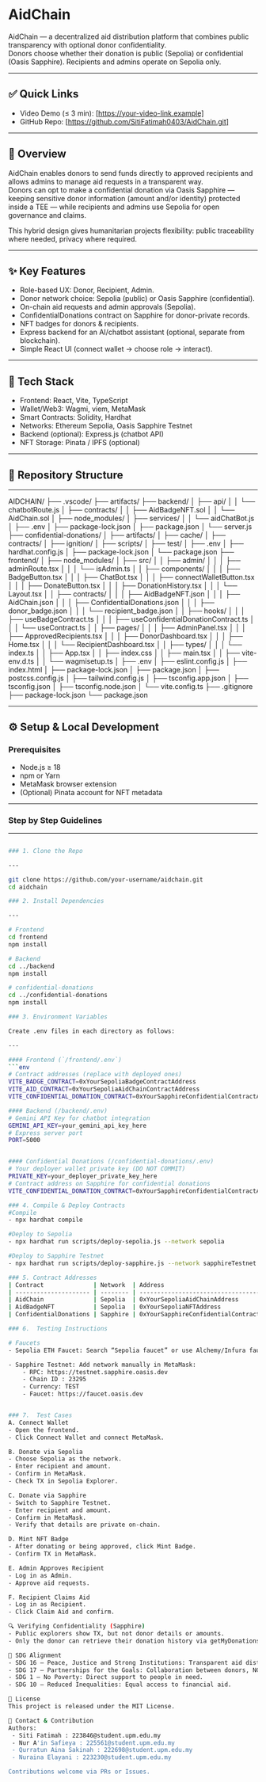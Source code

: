 # AidChain

AidChain — a decentralized aid distribution platform that combines public transparency with optional donor confidentiality.  
Donors choose whether their donation is public (Sepolia) or confidential (Oasis Sapphire). Recipients and admins operate on Sepolia only.

---

## ✅ Quick Links

- Video Demo (≤ 3 min): [https://your-video-link.example]
- GitHub Repo: [https://github.com/SitiFatimah0403/AidChain.git]

---

## 🔎 Overview

AidChain enables donors to send funds directly to approved recipients and allows admins to manage aid requests in a transparent way.  
Donors can opt to make a confidential donation via Oasis Sapphire — keeping sensitive donor information (amount and/or identity) protected inside a TEE — while recipients and admins use Sepolia for open governance and claims.

This hybrid design gives humanitarian projects flexibility: public traceability where needed, privacy where required.

---

## ✨ Key Features

- Role-based UX: Donor, Recipient, Admin.
- Donor network choice: Sepolia (public) or Oasis Sapphire (confidential).
- On-chain aid requests and admin approvals (Sepolia).
- ConfidentialDonations contract on Sapphire for donor-private records.
- NFT badges for donors & recipients.
- Express backend for an AI/chatbot assistant (optional, separate from blockchain).
- Simple React UI (connect wallet → choose role → interact).

---

## 🧰 Tech Stack

- Frontend: React, Vite, TypeScript  
- Wallet/Web3: Wagmi, viem, MetaMask  
- Smart Contracts: Solidity, Hardhat  
- Networks: Ethereum Sepolia, Oasis Sapphire Testnet  
- Backend (optional): Express.js (chatbot API)  
- NFT Storage: Pinata / IPFS (optional)

---

## 📁 Repository Structure

---

AIDCHAIN/
├── .vscode/
├── artifacts/
├── backend/
│   ├── api/
│   │   └── chatbotRoute.js
│   ├── contracts/
│   │   ├── AidBadgeNFT.sol
│   │   └── AidChain.sol
│   ├── node_modules/
│   ├── services/
│   │   └── aidChatBot.js
│   ├── .env
│   ├── package-lock.json
│   ├── package.json
│   └── server.js
├── confidential-donations/
│   ├── artifacts/
│   ├── cache/
│   ├── contracts/
│   ├── ignition/
│   ├── scripts/
│   ├── test/
│   ├── .env
│   ├── hardhat.config.js
│   ├── package-lock.json
│   └── package.json
├── frontend/
│   ├── node_modules/
│   ├── src/
│   │   ├── admin/
│   │   │   ├── adminRoute.tsx
│   │   │   └── isAdmin.ts
│   │   ├── components/
│   │   │   ├── BadgeButton.tsx
│   │   │   ├── ChatBot.tsx
│   │   │   ├── connectWalletButton.tsx
│   │   │   ├── DonateButton.tsx
│   │   │   ├── DonationHistory.tsx
│   │   │   └── Layout.tsx
│   │   ├── contracts/
│   │   │   ├── AidBadgeNFT.json
│   │   │   ├── AidChain.json
│   │   │   ├── ConfidentialDonations.json
│   │   │   ├── donor_badge.json
│   │   │   └── recipient_badge.json
│   │   ├── hooks/
│   │   │   ├── useBadgeContract.ts
│   │   │   ├── useConfidentialDonationContract.ts
│   │   │   └── useContract.ts
│   │   ├── pages/
│   │   │   ├── AdminPanel.tsx
│   │   │   ├── ApprovedRecipients.tsx
│   │   │   ├── DonorDashboard.tsx
│   │   │   ├── Home.tsx
│   │   │   └── RecipientDashboard.tsx
│   │   ├── types/
│   │   │   └── index.ts
│   │   ├── App.tsx
│   │   ├── index.css
│   │   ├── main.tsx
│   │   ├── vite-env.d.ts
│   │   └── wagmisetup.ts
│   ├── .env
│   ├── eslint.config.js
│   ├── index.html
│   ├── package-lock.json
│   ├── package.json
│   ├── postcss.config.js
│   ├── tailwind.config.js
│   ├── tsconfig.app.json
│   ├── tsconfig.json
│   ├── tsconfig.node.json
│   └── vite.config.ts
├── .gitignore
├── package-lock.json
└── package.json

---

## ⚙️ Setup & Local Development

### Prerequisites
- Node.js ≥ 18
- npm or Yarn
- MetaMask browser extension
- (Optional) Pinata account for NFT metadata

---

### Step by Step Guidelines 

---

```bash

### 1. Clone the Repo

---

git clone https://github.com/your-username/aidchain.git
cd aidchain

### 2. Install Dependencies

---

# Frontend
cd frontend
npm install

# Backend 
cd ../backend
npm install

# confidential-donations
cd ../confidential-donations
npm install

### 3. Environment Variables

Create .env files in each directory as follows:

---

#### Frontend (`/frontend/.env`)
```env
# Contract addresses (replace with deployed ones)
VITE_BADGE_CONTRACT=0xYourSepoliaBadgeContractAddress
VITE_AID_CONTRACT=0xYourSepoliaAidChainContractAddress
VITE_CONFIDENTIAL_DONATION_CONTRACT=0xYourSapphireConfidentialContractAddress

#### Backend (/backend/.env)
# Gemini API Key for chatbot integration
GEMINI_API_KEY=your_gemini_api_key_here
# Express server port
PORT=5000


#### Confidential Donations (/confidential-donations/.env)
# Your deployer wallet private key (DO NOT COMMIT)
PRIVATE_KEY=your_deployer_private_key_here
# Contract address on Sapphire for confidential donations
VITE_CONFIDENTIAL_DONATION_CONTRACT=0xYourSapphireConfidentialContractAddress

### 4. Compile & Deploy Contracts
#Compile 
- npx hardhat compile

#Deploy to Sepolia
- npx hardhat run scripts/deploy-sepolia.js --network sepolia

#Deploy to Sapphire Testnet
- npx hardhat run scripts/deploy-sapphire.js --network sapphireTestnet

### 5. Contract Addresses
| Contract              | Network  | Address                                     |
| --------------------- | -------- | ------------------------------------------- |
| AidChain              | Sepolia  | 0xYourSepoliaAidChainAddress              |
| AidBadgeNFT           | Sepolia  | 0xYourSepoliaNFTAddress                   |
| ConfidentialDonations | Sapphire | 0xYourSapphireConfidentialContractAddress |

### 6.  Testing Instructions

# Faucets
- Sepolia ETH Faucet: Search “Sepolia faucet” or use Alchemy/Infura faucet.

- Sapphire Testnet: Add network manually in MetaMask:
    - RPC: https://testnet.sapphire.oasis.dev
    - Chain ID : 23295
    - Currency: TEST
    - Faucet: https://faucet.oasis.dev


### 7.  Test Cases
A. Connect Wallet
- Open the frontend.
- Click Connect Wallet and connect MetaMask.

B. Donate via Sepolia
- Choose Sepolia as the network.
- Enter recipient and amount.
- Confirm in MetaMask.
- Check TX in Sepolia Explorer.

C. Donate via Sapphire
- Switch to Sapphire Testnet.
- Enter recipient and amount.
- Confirm in MetaMask.
- Verify that details are private on-chain.

D. Mint NFT Badge
- After donating or being approved, click Mint Badge.
- Confirm TX in MetaMask.

E. Admin Approves Recipient
- Log in as Admin.
- Approve aid requests.

F. Recipient Claims Aid
- Log in as Recipient.
- Click Claim Aid and confirm.

🔍 Verifying Confidentiality (Sapphire)
- Public explorers show TX, but not donor details or amounts.
- Only the donor can retrieve their donation history via getMyDonations().

🎯 SDG Alignment
- SDG 16 – Peace, Justice and Strong Institutions: Transparent aid distribution.
- SDG 17 – Partnerships for the Goals: Collaboration between donors, NGOs, and developers.
- SDG 1 – No Poverty: Direct support to people in need.
- SDG 10 – Reduced Inequalities: Equal access to financial aid.

📄 License
This project is released under the MIT License.

🙋 Contact & Contribution
Authors: 
 - Siti Fatimah : 223846@student.upm.edu.my
 - Nur A'in Safieya : 225561@student.upm.edu.my
 - Qurratun Aina Sakinah : 222698@student.upm.edu.my
 - Nuraina Elayani : 223230@student.upm.edu.my

Contributions welcome via PRs or Issues.